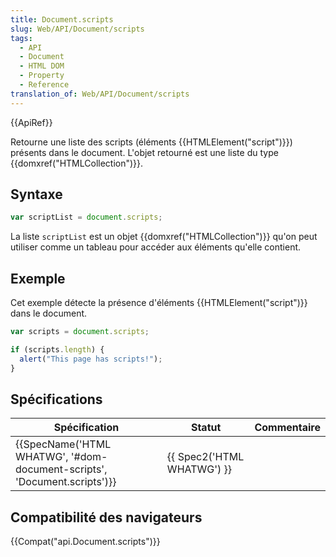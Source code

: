 ```yaml
---
title: Document.scripts
slug: Web/API/Document/scripts
tags:
  - API
  - Document
  - HTML DOM
  - Property
  - Reference
translation_of: Web/API/Document/scripts
---
```

{{ApiRef}}

Retourne une liste des scripts (éléments {{HTMLElement("script")}}) présents dans le document. L'objet retourné est une liste du type {{domxref("HTMLCollection")}}.

## Syntaxe

```js
var scriptList = document.scripts;
```

La liste `scriptList` est un objet {{domxref("HTMLCollection")}} qu'on peut utiliser comme un tableau pour accéder aux éléments qu'elle contient.

## Exemple

Cet exemple détecte la présence d'éléments {{HTMLElement("script")}} dans le document.

```js
var scripts = document.scripts;

if (scripts.length) {
  alert("This page has scripts!");
}
```

## Spécifications

| Spécification                                                                                    | Statut                               | Commentaire |
| ------------------------------------------------------------------------------------------------ | ------------------------------------ | ----------- |
| {{SpecName('HTML WHATWG', '#dom-document-scripts', 'Document.scripts')}} | {{ Spec2('HTML WHATWG') }} |             |

## Compatibilité des navigateurs

{{Compat("api.Document.scripts")}}
